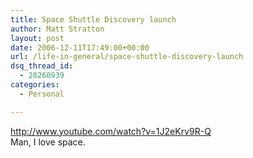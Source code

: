 ```yaml
---
title: Space Shuttle Discovery launch
author: Matt Stratton
layout: post
date: 2006-12-11T17:49:00+00:00
url: /life-in-general/space-shuttle-discovery-launch
dsq_thread_id:
  - 28260939
categories:
  - Personal

---
```

http://www.youtube.com/watch?v=1J2eKrv9R-Q  
Man, I love space.